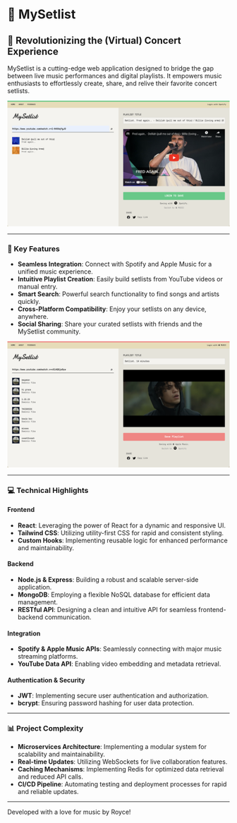 # 🎵 MySetlist

## 🚀 Revolutionizing the (Virtual) Concert Experience

MySetlist is a cutting-edge web application designed to bridge the gap between live music performances and digital playlists. It empowers music enthusiasts to effortlessly create, share, and relive their favorite concert setlists.

![MySetlist Screenshot 1](./screenshots/ss1.png)

---

### 🌟 Key Features

- **Seamless Integration**: Connect with Spotify and Apple Music for a unified music experience.
- **Intuitive Playlist Creation**: Easily build setlists from YouTube videos or manual entry.
- **Smart Search**: Powerful search functionality to find songs and artists quickly.
- **Cross-Platform Compatibility**: Enjoy your setlists on any device, anywhere.
- **Social Sharing**: Share your curated setlists with friends and the MySetlist community.

![MySetlist Screenshot 2](./screenshots/ss2.png)

---

### 💻 Technical Highlights

#### Frontend

- **React**: Leveraging the power of React for a dynamic and responsive UI.
- **Tailwind CSS**: Utilizing utility-first CSS for rapid and consistent styling.
- **Custom Hooks**: Implementing reusable logic for enhanced performance and maintainability.

#### Backend

- **Node.js & Express**: Building a robust and scalable server-side application.
- **MongoDB**: Employing a flexible NoSQL database for efficient data management.
- **RESTful API**: Designing a clean and intuitive API for seamless frontend-backend communication.

#### Integration

- **Spotify & Apple Music APIs**: Seamlessly connecting with major music streaming platforms.
- **YouTube Data API**: Enabling video embedding and metadata retrieval.

#### Authentication & Security

- **JWT**: Implementing secure user authentication and authorization.
- **bcrypt**: Ensuring password hashing for user data protection.

---

### 📊 Project Complexity

- **Microservices Architecture**: Implementing a modular system for scalability and maintainability.
- **Real-time Updates**: Utilizing WebSockets for live collaboration features.
- **Caching Mechanisms**: Implementing Redis for optimized data retrieval and reduced API calls.
- **CI/CD Pipeline**: Automating testing and deployment processes for rapid and reliable updates.

---

Developed with a love for music by Royce!
